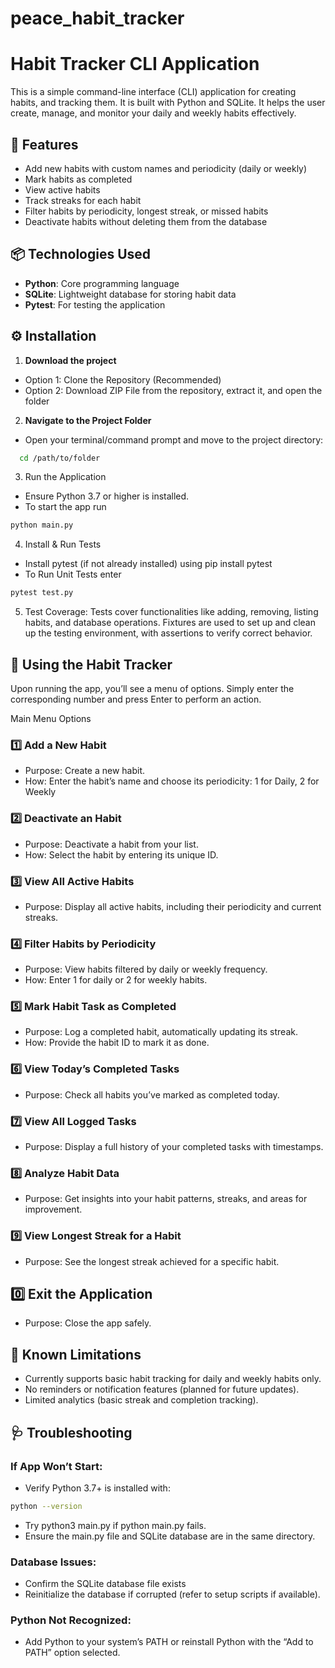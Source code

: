 # peace_habit_tracker

# **Habit Tracker CLI Application**

This is a simple command-line interface (CLI) application for creating habits, and tracking them. It is built with Python and SQLite. It helps the user create, manage, and monitor your daily and weekly habits effectively.

## 🚀 **Features**

- Add new habits with custom names and periodicity (daily or weekly)
- Mark habits as completed
- View active habits
- Track streaks for each habit
- Filter habits by periodicity, longest streak, or missed habits
- Deactivate habits without deleting them from the database

## 📦 **Technologies Used**

- **Python**: Core programming language
- **SQLite**: Lightweight database for storing habit data
- **Pytest**: For testing the application

## ⚙️ Installation

1. **Download the project**

- Option 1: Clone the Repository (Recommended)
- Option 2: Download ZIP File from the repository, extract it, and open the folder

2. **Navigate to the Project Folder**

- Open your terminal/command prompt and move to the project directory:

```bash
  cd /path/to/folder
```

3. Run the Application

- Ensure Python 3.7 or higher is installed.
- To start the app run

```bash
python main.py
```

4. Install & Run Tests

- Install pytest (if not already installed) using pip install pytest
- To Run Unit Tests enter

```bash
pytest test.py
```

5. Test Coverage:
   Tests cover functionalities like adding, removing, listing habits, and database operations. Fixtures are used to set up and clean up the testing environment, with assertions to verify correct behavior.

## 📝 **Using the Habit Tracker**

Upon running the app, you’ll see a menu of options. Simply enter the corresponding number and press Enter to perform an action.

Main Menu Options

### **1️⃣ Add a New Habit**

- Purpose: Create a new habit.
- How: Enter the habit’s name and choose its periodicity: 1 for Daily, 2 for Weekly

### **2️⃣ Deactivate an Habit**

- Purpose: Deactivate a habit from your list.
- How: Select the habit by entering its unique ID.

### 3️⃣ View All Active Habits

- Purpose: Display all active habits, including their periodicity and current streaks.

### 4️⃣ Filter Habits by Periodicity

- Purpose: View habits filtered by daily or weekly frequency.
- How: Enter 1 for daily or 2 for weekly habits.

### 5️⃣ Mark Habit Task as Completed

- Purpose: Log a completed habit, automatically updating its streak.
- How: Provide the habit ID to mark it as done.

### 6️⃣ View Today’s Completed Tasks

- Purpose: Check all habits you’ve marked as completed today.

### 7️⃣ View All Logged Tasks

- Purpose: Display a full history of your completed tasks with timestamps.

### 8️⃣ Analyze Habit Data

- Purpose: Get insights into your habit patterns, streaks, and areas for improvement.

### 9️⃣ View Longest Streak for a Habit

- Purpose: See the longest streak achieved for a specific habit.

## 0️⃣ Exit the Application

- Purpose: Close the app safely.

## 🚧 Known Limitations

- Currently supports basic habit tracking for daily and weekly habits only.
- No reminders or notification features (planned for future updates).
- Limited analytics (basic streak and completion tracking).

## 🩺 Troubleshooting

### If App Won’t Start:

- Verify Python 3.7+ is installed with:

```bash
python --version
```

- Try python3 main.py if python main.py fails.
- Ensure the main.py file and SQLite database are in the same directory.

### Database Issues:

- Confirm the SQLite database file exists
- Reinitialize the database if corrupted (refer to setup scripts if available).

### Python Not Recognized:

- Add Python to your system’s PATH or reinstall Python with the “Add to PATH” option selected.
